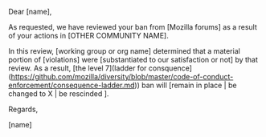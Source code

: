 
Dear [name],

As requested, we have reviewed your ban from [Mozilla forums] as a result of your actions in [OTHER COMMUNITY NAME]. 

In this review, [working group or org name] determined that a material portion of [violations] were [substantiated to our satisfaction or not] by that review. As a result, [the level 7](ladder for consquence](https://github.com/mozilla/diversity/blob/master/code-of-conduct-enforcement/consequence-ladder.md)) ban will [remain in place | be changed to X | be rescinded ].



Regards, 

[name]

  
